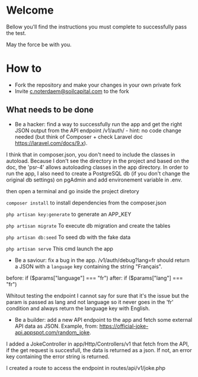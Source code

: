# Welcome

Bellow you'll find the instructions you must complete to successfully pass the test.

May the force be with you.

# How to

-   Fork the repository and make your changes in your own private fork
-   Invite c.noterdaem@soilcapital.com to the fork

## What needs to be done

-   Be a hacker: find a way to successfully run the app and get the right JSON output from the API endpoint /v1/auth/ - hint: no code change needed (but think of Composer + check Laravel doc https://laravel.com/docs/9.x).

I think that in composer.json, you don't need to include the classes in autoload. Because I don't see the directory in the project and based on the doc, the 'psr-4' allows autoloading classes in the app directory.
In order to run the app, I also need to create a PostgreSQL db (if you don't change the original db settings) on pgAdmin and add environement variable in .env.

then open a terminal and go inside the project diretory

`composer install` to install dependencies from the composer.json

`php artisan key:generate` to generate an APP_KEY

`php artisan migrate` To execute db migration and create the tables

`php artisan db:seed` To seed db with the fake data

`php artisan serve` This cmd launch the app

-   Be a saviour: fix a bug in the app. /v1/auth/debug?lang=fr should return a JSON with a `language` key containing the string "Français".

before: if ($params["language"] === "fr")
after:  if ($params["lang"] === "fr")

Whitout testing the endpoint I cannot say for sure that it's the issue but the param is passed as lang and not language so it never goes in the 'fr' condition and always return the language key with English.

-   Be a builder: add a new API endpoint to the app and fetch some external API data as JSON. Example, from: https://official-joke-api.appspot.com/random_joke.

I added a JokeController in app/Http/Controllers/v1 that fetch from the API, if the get request is succesfull, the data is returned as a json. If not, an error key containing the error string is returned.

I created a route to access the endpoint in routes/api/v1/joke.php
